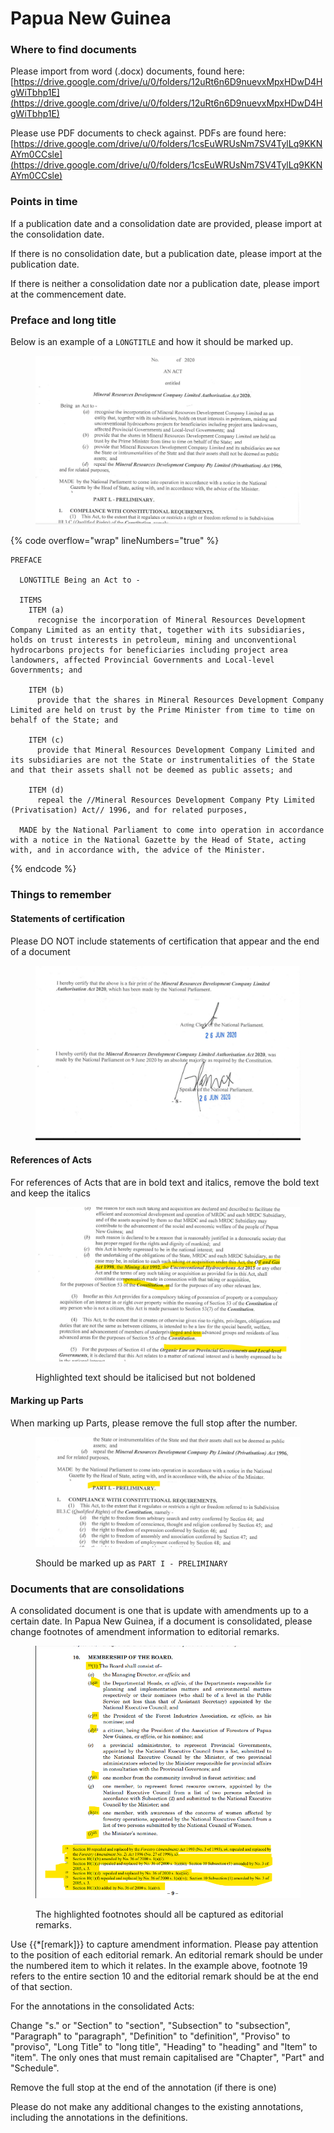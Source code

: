 # Papua New Guinea

### Where to find documents

Please import from word (.docx) documents, found here: [https://drive.google.com/drive/u/0/folders/12uRt6n6D9nuevxMpxHDwD4HgWiTbhp1E](https://drive.google.com/drive/u/0/folders/12uRt6n6D9nuevxMpxHDwD4HgWiTbhp1E)

Please use PDF documents to check against. PDFs are found here: [https://drive.google.com/drive/u/0/folders/1csEuWRUsNm7SV4TylLq9KKNAYm0CCsle](https://drive.google.com/drive/u/0/folders/1csEuWRUsNm7SV4TylLq9KKNAYm0CCsle)

### Points in time

If a publication date and a consolidation date are provided, please import at the consolidation date.

If there is no consolidation date, but a publication date, please import at the publication date.&#x20;

If there is neither a consolidation date nor a publication date, please import at the commencement date.&#x20;

### Preface and long title&#x20;

Below is an example of a `LONGTITLE` and how it should be marked up.

<figure><img src="../.gitbook/assets/Screenshot 2022-09-05 115042.png" alt=""><figcaption></figcaption></figure>

{% code overflow="wrap" lineNumbers="true" %}
```markup
PREFACE

  LONGTITLE Being an Act to -

  ITEMS
    ITEM (a)
      recognise the incorporation of Mineral Resources Development Company Limited as an entity that, together with its subsidiaries, holds on trust interests in petroleum, mining and unconventional hydrocarbons projects for beneficiaries including project area landowners, affected Provincial Governments and Local-level Governments; and

    ITEM (b)
      provide that the shares in Mineral Resources Development Company Limited are held on trust by the Prime Minister from time to time on behalf of the State; and

    ITEM (c)
      provide that Mineral Resources Development Company Limited and its subsidiaries are not the State or instrumentalities of the State and that their assets shall not be deemed as public assets; and

    ITEM (d)
      repeal the //Mineral Resources Development Company Pty Limited (Privatisation) Act// 1996, and for related purposes,

  MADE by the National Parliament to come into operation in accordance with a notice in the National Gazette by the Head of State, acting with, and in accordance with, the advice of the Minister.
```
{% endcode %}

### Things to remember

#### Statements of certification

Please DO NOT include statements of certification that appear and the end of a document

<figure><img src="../.gitbook/assets/Screenshot 2022-09-05 115600.png" alt=""><figcaption></figcaption></figure>

#### References of Acts

For references of Acts that are in bold text and italics, remove the bold text and keep the italics

<figure><img src="../.gitbook/assets/bold and italics.png" alt=""><figcaption><p>Highlighted text should be italicised but not boldened </p></figcaption></figure>

#### Marking up Parts

When marking up Parts, please remove the full stop after the number.

<figure><img src="../.gitbook/assets/image (3) (3).png" alt=""><figcaption><p>Should be marked up as <code>PART I - PRELIMINARY</code></p></figcaption></figure>

### Documents that are consolidations

A consolidated document is one that is update with amendments up to a certain date. In Papua New Guinea, if a document is consolidated, please change footnotes of amendment information to editorial remarks.&#x20;

&#x20;

<figure><img src="../.gitbook/assets/PPNG.png" alt=""><figcaption><p>The highlighted footnotes should all be captured as editorial remarks.  </p></figcaption></figure>

Use \{{\*\[remark]\}} to capture amendment information. Please pay attention to the position of each editorial remark. An editorial remark should be under the numbered item to which it relates. In the example above, footnote 19 refers to the entire section 10 and the editorial remark should be at the end of that section. &#x20;

For the annotations in the consolidated Acts:

Change "s." or "Section" to "section", "Subsection" to "subsection", "Paragraph" to "paragraph",  "Definition" to "definition",  "Proviso" to "proviso", "Long Title" to "long title", "Heading" to "heading" and "Item" to "item". The only ones that must remain capitalised are "Chapter", "Part" and "Schedule".

Remove the full stop at the end of the annotation (if there is one)

Please do not make any additional changes to the existing annotations, including the annotations in the definitions.
